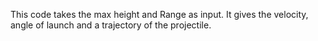 This code takes the max height and Range as input.
It gives the velocity, angle of launch and a trajectory of the projectile.